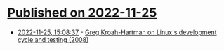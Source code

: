 # [Published on 2022-11-25](index.md)

* [2022-11-25, 15:08:37](https://lobste.rs/s/xya6vx/greg_kroah_hartman_on_linux_s_development) - [Greg Kroah-Hartman on Linux's development cycle and testing (2008)](https://www.youtube.com/watch?v=L2SED6sewRw)
